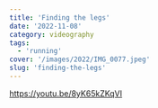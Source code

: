 ```yaml
---
title: 'Finding the legs'
date: '2022-11-08'
category: videography
tags:
  - 'running'
cover: '/images/2022/IMG_0077.jpeg'
slug: 'finding-the-legs'
---
```


https://youtu.be/8yK65kZKqVI

